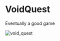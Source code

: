 # VoidQuest
Eventually a good game

![void_quest](https://user-images.githubusercontent.com/60736526/95627026-be9ac000-0a7b-11eb-937a-7274ebba6671.jpg)
